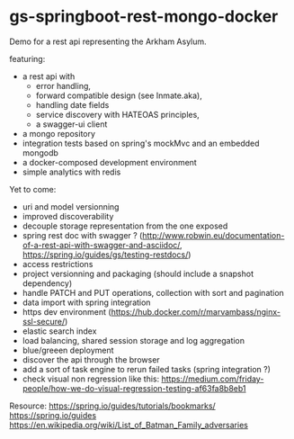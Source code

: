 # gs-springboot-rest-mongo-docker


Demo for a rest api representing the Arkham Asylum.

featuring:
* a rest api with
  * error handling,
  * forward compatible design (see Inmate.aka),
  * handling date fields
  * service discovery with HATEOAS principles,
  * a swagger-ui client
* a mongo repository
* integration tests based on spring's mockMvc and an embedded mongodb
* a docker-composed development environment
* simple analytics with redis

Yet to come: 
* uri and model versionning
* improved discoverability
* decouple storage representation from the one exposed
* spring rest doc with swagger ?
(http://www.robwin.eu/documentation-of-a-rest-api-with-swagger-and-asciidoc/, https://spring.io/guides/gs/testing-restdocs/)
* access restrictions
* project versionning and packaging (should include a snapshot dependency)
* handle PATCH and PUT operations, collection with sort and pagination
* data import with spring integration
* https dev environment (https://hub.docker.com/r/marvambass/nginx-ssl-secure/)
* elastic search index
* load balancing, shared session storage and log aggregation
* blue/greeen deployment
* discover the api through the browser
* add a sort of task engine to rerun failed tasks (spring integration ?)
* check visual non regression like this: https://medium.com/friday-people/how-we-do-visual-regression-testing-af63fa8b8eb1

Resource:
https://spring.io/guides/tutorials/bookmarks/
https://spring.io/guides
https://en.wikipedia.org/wiki/List_of_Batman_Family_adversaries

